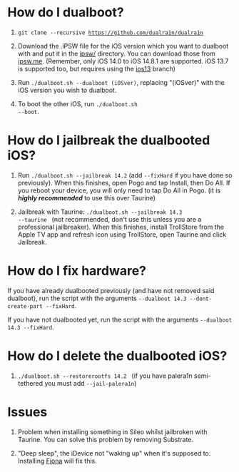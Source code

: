 # How do I dualboot?

1. <code>git clone --recursive https://github.com/dualra1n/dualra1n</code>

2. Download the .iPSW file for the iOS version which you want to dualboot with and put it in the [ipsw/](https://github.com/dualra1n/dualra1n/tree/main/ipsw) directory. You can download those from [ipsw.me](https://ipsw.me). (Remember, only iOS 14.0 to iOS 14.8.1 are supported. iOS 13.7 is supported too, but requires using the [ios13](https://github.com/dualra1n/dualra1n/tree/ios13) branch)

3. Run `./dualboot.sh --dualboot (iOSver)`, replacing "(iOSver)" with the iOS version you wish to dualboot.

4. To boot the other iOS, run <code>./dualboot.sh --boot</code>.

# How do I jailbreak the dualbooted iOS?

1. Run `./dualboot.sh --jailbreak 14.2` (add `--fixHard` if you have done so previously). When this finishes, open Pogo and tap Install, then Do All. If you reboot your device, you will only need to tap Do All in Pogo. (it is ***highly recommended*** to use this over Taurine)

2. Jailbreak with Taurine: <code>./dualboot.sh --jailbreak 14.3 --taurine </code> (not recommended, don't use this unless you are a professional jailbreaker). When this finishes, install TrollStore from the Apple TV app and refresh icon using TrollStore, open Taurine and click Jailbreak.

# How do I fix hardware?

If you have already dualbooted previously (and have not removed said dualboot), run the script with the arguments `--dualboot 14.3 --dont-create-part --fixHard`.

If you have not dualbooted yet, run the script with the arguments `--dualboot 14.3 --fixHard`.

# How do I delete the dualbooted iOS?

1. <code>./dualboot.sh --restorerootfs 14.2 </code> (if you have palera1n semi-tethered you must add <code>--jail-palera1n</code>)

# Issues 

1. Problem when installing something in Sileo whilst jailbroken with Taurine. You can solve this problem by removing Substrate.


2. "Deep sleep", the iDevice not "waking up" when it's supposed to. Installing [Fiona](https://www.ios-repo-updates.com/repository/julioverne-s-repo/package/com.julioverne.fiona/) will fix this.
